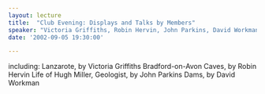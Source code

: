 ```yaml
---
layout: lecture
title:  "Club Evening: Displays and Talks by Members"
speaker: "Victoria Griffiths, Robin Hervin, John Parkins, David Workman"
date: '2002-09-05 19:30:00'

---
```

including:
Lanzarote, by Victoria Griffiths
Bradford-on-Avon Caves, by Robin Hervin
Life of Hugh Miller, Geologist, by John Parkins
Dams, by David Workman